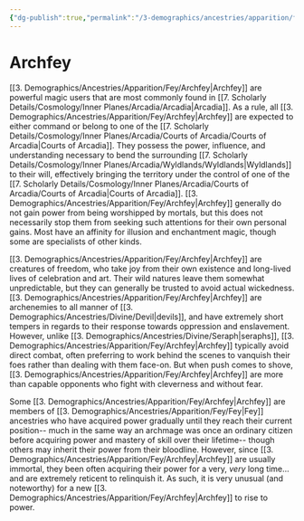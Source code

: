 ```yaml
---
{"dg-publish":true,"permalink":"/3-demographics/ancestries/apparition/fey/archfey/","noteIcon":""}
---
```


# Archfey

[[3. Demographics/Ancestries/Apparition/Fey/Archfey\|Archfey]] are powerful magic users that are most commonly found in [[7. Scholarly Details/Cosmology/Inner Planes/Arcadia/Arcadia\|Arcadia]]. As a rule, all [[3. Demographics/Ancestries/Apparition/Fey/Archfey\|Archfey]] are expected to either command or belong to one of the [[7. Scholarly Details/Cosmology/Inner Planes/Arcadia/Courts of Arcadia/Courts of Arcadia\|Courts of Arcadia]]. They possess the power, influence, and understanding necessary to bend the surrounding [[7. Scholarly Details/Cosmology/Inner Planes/Arcadia/Wyldlands/Wyldlands\|Wyldlands]] to their will, effectively bringing the territory under the control of one of the [[7. Scholarly Details/Cosmology/Inner Planes/Arcadia/Courts of Arcadia/Courts of Arcadia\|Courts of Arcadia]]. [[3. Demographics/Ancestries/Apparition/Fey/Archfey\|Archfey]] generally do not gain power from being worshipped by mortals, but this does not necessarily stop them from seeking such attentions for their own personal gains. Most have an affinity for illusion and enchantment magic, though some are specialists of other kinds. 

[[3. Demographics/Ancestries/Apparition/Fey/Archfey\|Archfey]] are creatures of freedom, who take joy from their own existence and long-lived lives of celebration and art. Their wild natures leave them somewhat unpredictable, but they can generally be trusted to avoid actual wickedness. [[3. Demographics/Ancestries/Apparition/Fey/Archfey\|Archfey]] are archenemies to all manner of [[3. Demographics/Ancestries/Divine/Devil\|devils]], and have extremely short tempers in regards to their response towards oppression and enslavement. However, unlike [[3. Demographics/Ancestries/Divine/Seraph\|seraphs]], [[3. Demographics/Ancestries/Apparition/Fey/Archfey\|Archfey]] typically avoid direct combat, often preferring to work behind the scenes to vanquish their foes rather than dealing with them face-on. But when push comes to shove, [[3. Demographics/Ancestries/Apparition/Fey/Archfey\|Archfey]] are more than capable opponents who fight with cleverness and without fear.  

Some [[3. Demographics/Ancestries/Apparition/Fey/Archfey\|Archfey]] are members of [[3. Demographics/Ancestries/Apparition/Fey/Fey\|Fey]] ancestries who have acquired power gradually until they reach their current position-- much in the same way an archmage was once an ordinary citizen before acquiring power and mastery of skill over their lifetime-- though others may inherit their power from their bloodline. However, since [[3. Demographics/Ancestries/Apparition/Fey/Archfey\|Archfey]] are usually immortal, they been often acquiring their power for a very, *very* long time... and are extremely reticent to relinquish it. As such, it is very unusual (and noteworthy) for a new [[3. Demographics/Ancestries/Apparition/Fey/Archfey\|Archfey]] to rise to power. 
